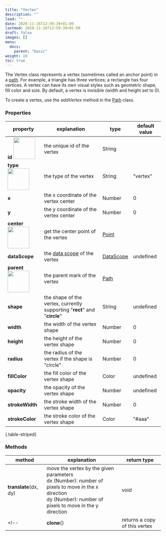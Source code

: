 ```yaml
---
title: "Vertex"
description: ""
lead: ""
date: 2020-11-16T13:59:39+01:00
lastmod: 2020-11-16T13:59:39+01:00
draft: false
images: []
menu:
  docs:
    parent: "basic"
weight: 10
toc: true
---
```


The Vertex class represents a vertex (sometimes called an anchor point) in a [path](../../mark/path/). For example, a triangle has three vertices; a rectangle has four vertices. A vertex can have its own visual styles such as geometric shape, fill color and size. By default, a vertex is invisible (width and height set to 0). 

To create a vertex, use the _addVertex_ method in the [Path](../../mark/path/) class.

### Properties
| property |  explanation   | type | default value |
| --- | --- | --- | --- |
|**id** <img width="70px" src="../../readonly.png">| the unique id of the vertex | String |  | 
|**type** <img width="70px" src="../../readonly.png"> | the type of the vertex | String | "vertex" | 
|**x**| the x coordinate of the vertex center | Number | 0 | 
|**y**| the y coordinate of the vertex center | Number | 0 | 
|**center** <img width="70px" src="../../readonly.png">| get the center point of the vertex | [Point](../point/)  |
|**dataScope**| the [data scope](../../data/datascope/) of the vertex | [DataScope](../../data/datascope/) | undefined |
|**parent** <img width="70px" src="../../readonly.png">| the parent mark of the vertex | [Path](../../mark/path/) | |
|**shape** | the shape of the vertex, currently supporting "**rect**" and "**circle**" | String | undefined |
|**width** | the width of the vertex shape | Number | 0 |
|**height** | the height of the vertex shape | Number | 0 |
|**radius** | the radius of the vertex if the shape is "circle" | Number | 0 |
|**fillColor** | the fill color of the vertex shape | Color | undefined |
|**opacity** | the opacity of the vertex shape | Number | undefined |
|**strokeWidth** | the stroke width of the vertex shape | Number | 0 |
|**strokeColor** | the stroke color of the vertex shape | Color | "#aaa" |
{.table-striped}

### Methods
| method |  explanation   | return type |
| --- | --- | --- |
| **translate**(dx, dy) | move the vertex by the given parameters<br>dx (Number): number of pixels to move in the x direction<br> dy (Number): number of pixels to move in the y direction | void |
<!-- | **clone**() | returns a copy of this vertex | [Vertex](../vertex/) | -->

